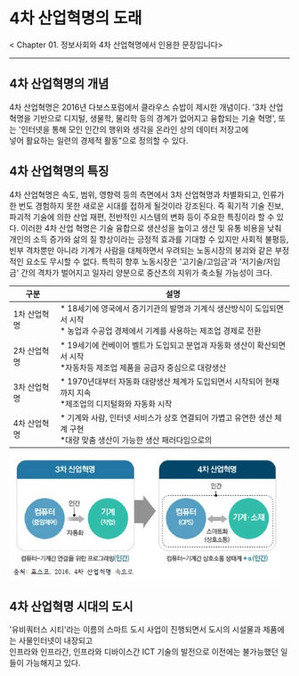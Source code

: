 # 4차 산업혁명의 도래

< Chapter 01. 정보사회와 4차 산업혁명에서 인용한 문장입니다>
***
## 4차 산업혁명의 개념
4차 산업혁명은 2016년 다보스포럼에서 클라우스 슈밥이 제시한 개념이다. 
'3차 산업혁명을 기반으로 디지털, 생물학, 물리학 등의 경계가 없어지고 융합되는 기술 혁명', 또는 '인터넷을 통해 모인 인간의 행위와 생각을 온라인 상의
데이터 저장고에   
넣어 활요하는 일련의 경제적 활동"으로 정의할 수 있다.
## 4차 산업혁명의 특징
4차 산업혁명은 속도, 범위, 영향력 등의 측면에서 3차 산업혁명과 차별화되고, 인류가 한 번도 경험하지 못한 새로운 시대를 접하게 될것이라 강조된다. 
즉 획기적 기술 진보, 파괴적 기술에 의한 산업 재편, 전반적인 시스템의 변화 등이 주요한 특징이라 할 수 있다. 이러한 4차 산업 혁명은 기술 융합으로 생산성을 
높이고 생산 및 유통 비용을 낮춰 개인의 소득 증가와 삶의 질 향상이라는 긍정적 효과를 기대할 수 있지만 사회적 불평등, 빈부 격차뿐만 아니라 기계가 사람을 대체하면서
우려되는 노동시장의 붕괴와 같은 부정적인 요소도 무시할 수 없다. 특힉히 향후 노동시장은 '고기술/고임금'과 '저기술/저임금' 간의 격차가 벌어지고 일자리 양분으로 
중산츠의 지위가 축소될 가능성이 크다.


| 구분         | 설명 |
| ----------- | ----------- |
| 1차 산업혁명 | * 18세기에 영국에서 증기기관의 발명과 기계식 생산방식이 도입되면서 시작 <br> * 농업과 수공업 경제에서 기계를 사용하는 제조업 경제로 전환 |
| 2차 산업혁명 | * 19세기에 컨베이어 벨트가 도입되고 분업과 자동화 생산이 확산되면서 시작 <br> *자동차등 제조업 제품을 공급자 중심으로 대량생산 |
| 3차 산업혁명 | * 1970년대부터 자동화 대량생산 체계가 도입되면서 시작되어 현재까지 지속 <br> *제조업의 디지털화와 자동화 시작|
| 4차 산업혁명 | * 기계와 사람, 인터넷 서비스가 상호 연결되어 가볍고 유연한 생산 체계 구현 <br> *대량 맞춤 생산이 가능한 생산 패러다임으로의 |

![4차산업혁명](./img/그림01_3차산업과4차산업.jpg)

## 4차 산업혁명 시대의 도시
'유비쿼터스 시티'라는 이름의 스마트 도시 사업이 진행되면서 도시의 시설물과 제품에는 사물인터넷이 내장되고  
인프라와 인프라간, 인프라와 디바이스간 ICT 기술의 발전으로 이전에는 불가능했던 일들이 가능해지고 있다. 
